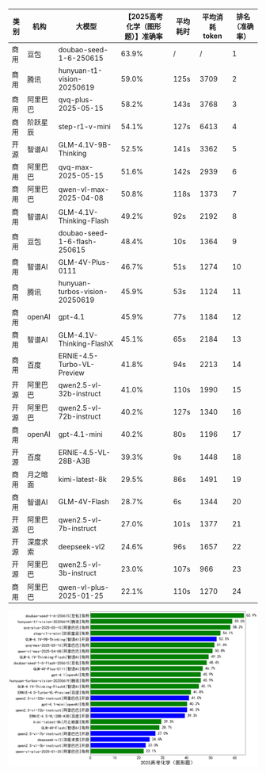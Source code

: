 
|类别|机构|大模型|【2025高考化学（图形题）】准确率|平均耗时|平均消耗token|排名（准确率）|
|---|---|-----|-------------------|-------|-----------|------------|
|商用|豆包|doubao-seed-1-6-250615|63.9%|/|/|1|
|商用|腾讯|hunyuan-t1-vision-20250619|59.0%|125s|3709|2|
|商用|阿里巴巴|qvq-plus-2025-05-15|58.2%|143s|3768|3|
|商用|阶跃星辰|step-r1-v-mini|54.1%|127s|6413|4|
|开源|智谱AI|GLM-4.1V-9B-Thinking|52.5%|141s|3362|5|
|商用|阿里巴巴|qvq-max-2025-05-15|51.6%|142s|2939|6|
|商用|阿里巴巴|qwen-vl-max-2025-04-08|50.8%|118s|1373|7|
|商用|智谱AI|GLM-4.1V-Thinking-Flash|49.2%|92s|2192|8|
|商用|豆包|doubao-seed-1-6-flash-250615|48.4%|10s|1364|9|
|商用|智谱AI|GLM-4V-Plus-0111|46.7%|51s|1274|10|
|商用|腾讯|hunyuan-turbos-vision-20250619|45.9%|53s|1124|11|
|商用|openAI|gpt-4.1|45.9%|77s|1184|12|
|商用|智谱AI|GLM-4.1V-Thinking-FlashX|45.1%|65s|2184|13|
|商用|百度|ERNIE-4.5-Turbo-VL-Preview|41.8%|94s|2213|14|
|开源|阿里巴巴|qwen2.5-vl-32b-instruct|41.0%|110s|1990|15|
|开源|阿里巴巴|qwen2.5-vl-72b-instruct|40.2%|127s|1340|16|
|商用|openAI|gpt-4.1-mini|40.2%|80s|1196|17|
|开源|百度|ERNIE-4.5-VL-28B-A3B|39.3%|9s|1448|18|
|商用|月之暗面|kimi-latest-8k|29.5%|86s|1491|19|
|商用|智谱AI|GLM-4V-Flash|28.7%|6s|1344|20|
|开源|阿里巴巴|qwen2.5-vl-7b-instruct|27.0%|101s|1377|21|
|开源|深度求索|deepseek-vl2|24.6%|96s|1657|22|
|开源|阿里巴巴|qwen2.5-vl-3b-instruct|23.0%|107s|966|23|
|商用|阿里巴巴|qwen-vl-plus-2025-01-25|22.1%|110s|1270|24|


![lin](../pic/2025高考化学（图形题）.png)

